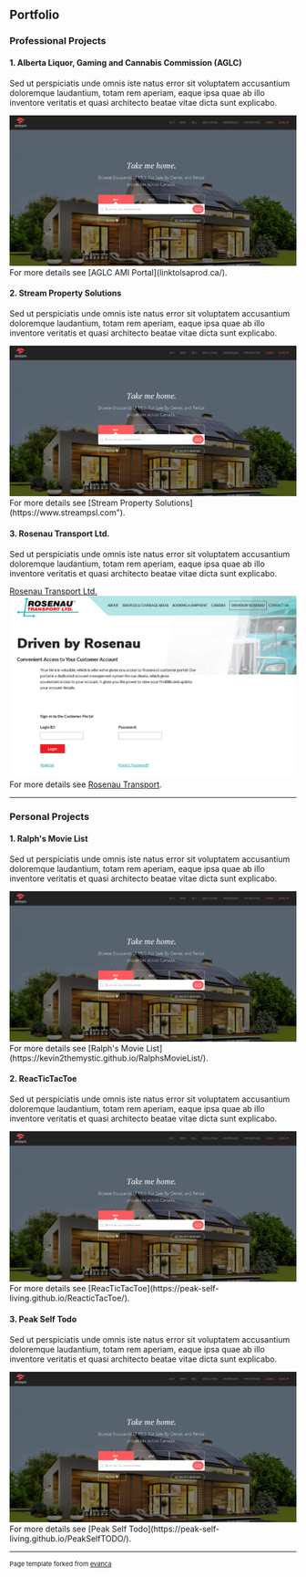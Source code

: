 ## Portfolio

### Professional Projects 

#### 1. Alberta Liquor, Gaming and Cannabis Commission (AGLC)

Sed ut perspiciatis unde omnis iste natus error sit voluptatem accusantium doloremque laudantium, totam rem aperiam, eaque ipsa quae ab illo inventore veritatis et quasi architecto beatae vitae dicta sunt explicabo. 

<img src="images/Streampsl.PNG?raw=true"/>
For more details see [AGLC AMI Portal](linktolsaprod.ca/).

#### 2. Stream Property Solutions

Sed ut perspiciatis unde omnis iste natus error sit voluptatem accusantium doloremque laudantium, totam rem aperiam, eaque ipsa quae ab illo inventore veritatis et quasi architecto beatae vitae dicta sunt explicabo. 

<img src="images/Streampsl.PNG?raw=true"/>
For more details see [Stream Property Solutions](https://www.streampsl.com").

#### 3. Rosenau Transport Ltd.

Sed ut perspiciatis unde omnis iste natus error sit voluptatem accusantium doloremque laudantium, totam rem aperiam, eaque ipsa quae ab illo inventore veritatis et quasi architecto beatae vitae dicta sunt explicabo. 

[Rosenau Transport Ltd.](https://www.rosenau.ca/driven-by-rosenau/)
<img src="images/RosenauTransport.PNG?raw=true"/>
For more details see [Rosenau Transport](https://www.rosenau.ca/driven-by-rosenau/").

---

### Personal Projects

#### 1. Ralph's Movie List

Sed ut perspiciatis unde omnis iste natus error sit voluptatem accusantium doloremque laudantium, totam rem aperiam, eaque ipsa quae ab illo inventore veritatis et quasi architecto beatae vitae dicta sunt explicabo. 

<img src="images/Streampsl.PNG?raw=true"/>
For more details see [Ralph's Movie List](https://kevin2themystic.github.io/RalphsMovieList/).

#### 2. ReacTicTacToe

Sed ut perspiciatis unde omnis iste natus error sit voluptatem accusantium doloremque laudantium, totam rem aperiam, eaque ipsa quae ab illo inventore veritatis et quasi architecto beatae vitae dicta sunt explicabo. 

<img src="images/Streampsl.PNG?raw=true"/>
For more details see [ReacTicTacToe](https://peak-self-living.github.io/ReacticTacToe/).

#### 3. Peak Self Todo

Sed ut perspiciatis unde omnis iste natus error sit voluptatem accusantium doloremque laudantium, totam rem aperiam, eaque ipsa quae ab illo inventore veritatis et quasi architecto beatae vitae dicta sunt explicabo. 

<img src="images/Streampsl.PNG?raw=true"/>
For more details see [Peak Self Todo](https://peak-self-living.github.io/PeakSelfTODO/).

---

<p style="font-size:11px">Page template forked from <a href="https://github.com/evanca/quick-portfolio">evanca</a></p>
<!-- Remove above link if you don't want to attibute -->

